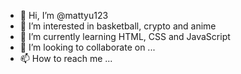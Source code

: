 - 👋 Hi, I’m @mattyu123
- 👀 I’m interested in basketball, crypto and anime
- 🌱 I’m currently learning HTML, CSS and JavaScript
- 💞️ I’m looking to collaborate on ...
- 📫 How to reach me ...

<!---
mattyu123/mattyu123 is a ✨ special ✨ repository because its `README.md` (this file) appears on your GitHub profile.
You can click the Preview link to take a look at your changes.
--->
